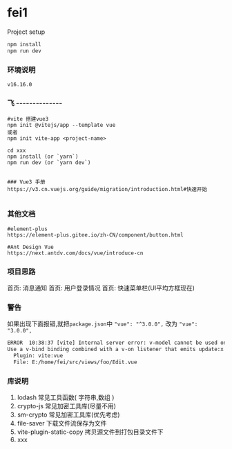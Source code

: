 # fei1
Project setup

```html
npm install
npm run dev
```

### 环境说明

```wiki
v16.16.0
```

### 飞 --------------

```shell
#vite 搭建vue3
npm init @vitejs/app --template vue
或者
npm init vite-app <project-name>

cd xxx
npm install (or `yarn`)
npm run dev (or `yarn dev`)


### Vue3 手册
https://v3.cn.vuejs.org/guide/migration/introduction.html#快速开始


```

### 其他文档

```wiki
#element-plus
https://element-plus.gitee.io/zh-CN/component/button.html

#Ant Design Vue
https://next.antdv.com/docs/vue/introduce-cn
```

### 项目思路

首页:  消息通知
首页:  用户登录情况
首页:  快速菜单栏(UI平均方框现在)

### 警告

如果出现下面报错,就把`package.json`中 `"vue": "^3.0.0",` 改为 `"vue": "3.0.0",`

```html
ERROR  10:38:37 [vite] Internal server error: v-model cannot be used on a prop, because local prop bindings are not writable.
Use a v-bind binding combined with a v-on listener that emits update:x event instead.
  Plugin: vite:vue
  File: E:/home/fei/src/views/foo/Edit.vue
```

### 库说明

1. lodash 常见工具函数( 字符串,数组 )
2. crypto-js 常见加密工具库(尽量不用)
2. sm-crypto  常见加密工具库(优先考虑)
4. file-saver 下载文件流保存为文件
5. vite-plugin-static-copy 拷贝源文件到打包目录文件下
4. xxx
